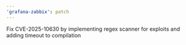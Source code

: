 ```yaml
---
'grafana-zabbix': patch
---
```


Fix CVE-2025-10630 by implementing regex scanner for exploits and adding timeout to compilation
